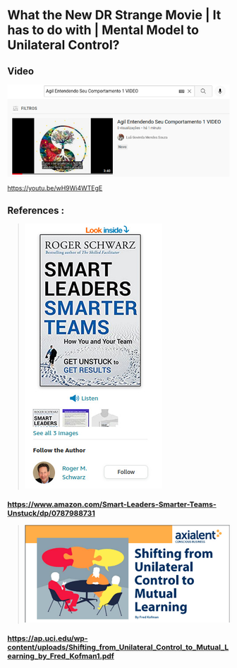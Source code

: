 # What the New DR Strange Movie | It has to do with | Mental Model to Unilateral Control?

## Video

[![Watch the video](./imgs/Agil_Entendendo_Seu_Comportamento-1-VIDEO-SCREM.jpeg)](https://youtu.be/wH9Wi4WTEgE)

https://youtu.be/wH9Wi4WTEgE

## References :

> ![...](./imgs/Agil_Entendendo_Seu_Comportamento-1-BOOK.jpeg)
### https://www.amazon.com/Smart-Leaders-Smarter-Teams-Unstuck/dp/0787988731

> ![...](./imgs/Agil_Entendendo_Seu_Comportamento-1-ARTICLE.jpeg)
### https://ap.uci.edu/wp-content/uploads/Shifting_from_Unilateral_Control_to_Mutual_Learning_by_Fred_Kofman1.pdf

